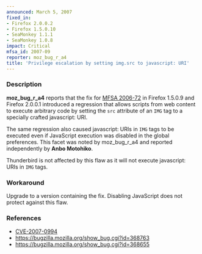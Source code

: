 ```yaml
---
announced: March 5, 2007
fixed_in:
- Firefox 2.0.0.2
- Firefox 1.5.0.10
- SeaMonkey 1.1.1
- SeaMonkey 1.0.8
impact: Critical
mfsa_id: 2007-09
reporter: moz_bug_r_a4
title: 'Privilege escalation by setting img.src to javascript: URI'
---
```


<h3>Description</h3>

<p><strong>moz_bug_r_a4</strong> reports that the fix for
<a href="http://www.mozilla.org/security/announce/2006/mfsa2006-72.html">
MFSA 2006-72</a> in Firefox 1.5.0.9 and Firefox 2.0.0.1
introduced a regression that allows scripts from web content
to execute arbitrary code by setting the <code>src</code>
attribute of an <code>IMG</code> tag to a specially crafted
javascript: URI.</p>

<p>The same regression also caused javascript: URIs in
<code>IMG</code> tags to be executed even if JavaScript
execution was disabled in the global preferences. This facet was
noted by moz_bug_r_a4 and reported independently by
<strong>Anbo Motohiko</strong>.</p>

<p>Thunderbird is not affected by this flaw as it will not execute
javascript: URIs in <code>IMG</code> tags.</p>

<h3>Workaround</h3>

<p>Upgrade to a version containing the fix. Disabling JavaScript does
not protect against this flaw.</p>

<h3>References</h3>

<ul>
<li><a class="ex-ref" href="http://nvd.nist.gov/nvd.cfm?cvename=CVE-2007-0994">CVE-2007-0994</a></li>
<li><a href="https://bugzilla.mozilla.org/show_bug.cgi?id=368763">
https://bugzilla.mozilla.org/show_bug.cgi?id=368763</a></li>
<li><a href="https://bugzilla.mozilla.org/show_bug.cgi?id=368655">
https://bugzilla.mozilla.org/show_bug.cgi?id=368655</a></li>
</ul>




